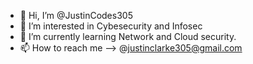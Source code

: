 - 👋 Hi, I’m @JustinCodes305
- 👀 I’m interested in Cybesecurity and Infosec
- 🌱 I’m currently learning Network and Cloud security.
- 📫 How to reach me --> @justinclarke305@gmail.com

<!---
JustinCodes305/JustinCodes305 is a ✨ special ✨ repository because its `README.md` (this file) appears on your GitHub profile.
You can click the Preview link to take a look at your changes.
--->
